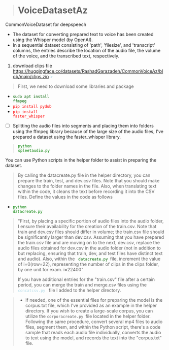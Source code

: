 > # VoiceDatasetAz
 CommonVoiceDataset for deepspeech
* The dataset for converting prepared text to voice has been created using the Whisper model (by OpenAI).
* In a sequential dataset consisting of 'path', 'filesize', and 'transcript' columns, the entries describe the location of the audio file, the volume of the voice, and the transcribed text, respectively.
1. download clips file 
<span style="color:lightblue ;"> https://huggingface.co/datasets/RashadGarazadeh/CommonVoiceAz/blob/main/clips.zip > </span>

> First, we need to download some libraries and package
+ <code><span style="color:darkgreen">sudo apt install ffmpeg</span></code>
+ <code><span style="color:red">pip install pydub</span></code>
+ <code><span style="color:red">pip install faster_whisper</span></code>
- [ ] Splitting the audio files into segments and placing them into folders using the ffmpeg library because of the large size of the audio files, I've prepared a dataset using the faster_whisper library.
>  <code><span style="color:green">python spleetaudio.py</span></code>
<p>You can use Python scripts in the helper folder to assist in preparing the dataset.</p>

> By calling the datacreate.py file in the helper directory, you can prepare the train, test, and dev.csv files. Note that you should make changes to the folder names in the file. Also, when translating text within the code, it cleans the text before recording it into the CSV files. Define the values in the code as follows

* <code><span style="color:green">python datacreate.py</span></code>

> <p>"First, by placing a specific portion of audio files into the audio folder, I ensure their availability for the creation of the train.csv. Note that train and dev.csv files should differ in volume; the train.csv file should be significantly larger than dev.csv. Assuming that you have prepared the train.csv file and are moving on to the next, dev.csv, replace the audio files obtained for dev.csv in the audio folder (not in addition to but replacing, ensuring that train, dev, and test files have distinct text and audio). Also, within the  <code><span style="color:darkgreen"> datacreate.py </span></code>file, increment the value of i=0(row=22), representing the number of clips in the clips folder, by one unit.for exam. i=22400"</p>
> <p> If you have additional entries for the "train.csv" file after a certain period, you can merge the train and merge.csv files using the <code><span style="color:lightblue"> concatcsv.py </span></code>  file I added to the helper directory. <p> 

> - If needed, one of the essential files for preparing the model is the corpus.txt file, which I've provided as an example in the helper directory. If you wish to create a large-scale corpus, you can utilize the <code>corporacreate.py </code>file located in the helper folder. Following the same procedure, convert several mp4 files to audio files, segment them, and within the Python script, there's a code sample that reads each audio file individually, converts the audio to text using the model, and records the text into the "corpus.txt" file.

 
